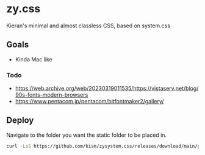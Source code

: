# zy.css

Kieran's minimal and almost classless CSS, based on system.css

## Goals

* Kinda Mac like

### Todo

* <https://web.archive.org/web/20230319011535/https://vistaserv.net/blog/90s-fonts-modern-browsers>
* <https://www.pentacom.jp/pentacom/bitfontmaker2/gallery/>

## Deploy

Navigate to the folder you want the static folder to be placed in.

```bash
curl -LsS https://github.com/kism/zysystem.css/releases/download/main/grab.sh | bash
```
